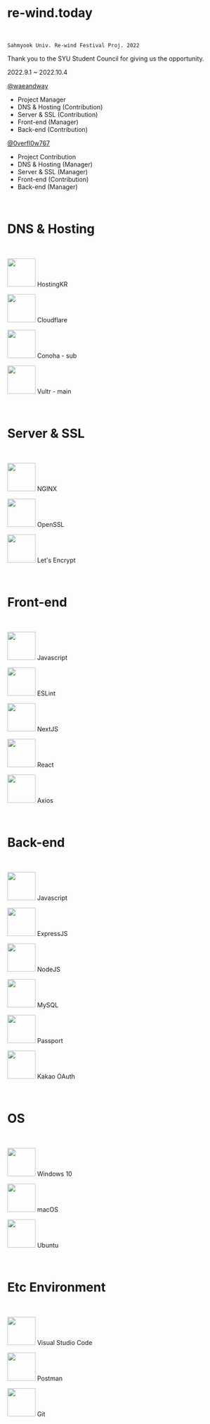# re-wind.today

<br/>

`Sahmyook Univ. Re-wind Festival Proj. 2022`

Thank you to the SYU Student Council for giving us the opportunity.

2022.9.1 ~ 2022.10.4

[@waeandway](https://github.com/waeandway)

- Project Manager
- DNS & Hosting (Contribution)
- Server & SSL (Contribution)
- Front-end (Manager)
- Back-end (Contribution)

[@0verfl0w767](https://github.com/0verfl0w767)

- Project Contribution
- DNS & Hosting (Manager)
- Server & SSL (Manager)
- Front-end (Contribution)
- Back-end (Manager)

<br/>

# DNS & Hosting

<br/>

<img height="64" width="64" src="https://domains.hosting.kr/favicon.ico" /> HostingKR

<img height="64" width="64" src="https://cdn.simpleicons.org/Cloudflare/" /> Cloudflare

<img height="64" width="64" src="https://conoha.jp/common_38448/images/logo_conoha.svg" /> Conoha - sub

<img height="64" width="64" src="https://cdn.simpleicons.org/Vultr/" /> Vultr - main

<br/>

# Server & SSL

<br/>

<img height="64" width="64" src="https://cdn.simpleicons.org/NGINX/" /> NGINX

<img height="64" width="64" src="https://cdn.simpleicons.org/OpenSSL/" /> OpenSSL

<img height="64" width="64" src="https://cdn.simpleicons.org/LetsEncrypt/" /> Let's Encrypt

<br/>

# Front-end

<br/>

<img height="64" width="64" src="https://cdn.simpleicons.org/Javascript/" /> Javascript

<img height="64" width="64" src="https://cdn.simpleicons.org/ESLint/" /> ESLint

<img height="64" width="64" src="https://cdn.simpleicons.org/Next.js/white" /> NextJS

<img height="64" width="64" src="https://cdn.simpleicons.org/React/" /> React

<img height="64" width="64" src="https://cdn.simpleicons.org/Axios/" /> Axios

<br/>

# Back-end

<br/>

<img height="64" width="64" src="https://cdn.simpleicons.org/Javascript/" /> Javascript

<img height="64" width="64" src="https://cdn.simpleicons.org/Express/" /> ExpressJS

<img height="64" width="64" src="https://cdn.simpleicons.org/Node.js/" /> NodeJS

<img height="64" width="64" src="https://cdn.simpleicons.org/MySQL/" /> MySQL

<img height="64" width="64" src="https://cdn.simpleicons.org/Passport/" /> Passport

<img height="64" width="64" src="https://cdn.simpleicons.org/Kakao/" /> Kakao OAuth

<br/>

# OS

<br/>

<img height="64" width="64" src="https://cdn.simpleicons.org/Windows/" /> Windows 10

<img height="64" width="64" src="https://cdn.simpleicons.org/macOS/white" /> macOS

<img height="64" width="64" src="https://cdn.simpleicons.org/Ubuntu/" /> Ubuntu

<br/>

# Etc Environment

<br/>

<img height="64" width="64" src="https://cdn.simpleicons.org/VisualStudioCode/" /> Visual Studio Code

<img height="64" width="64" src="https://cdn.simpleicons.org/Postman/" /> Postman

<img height="64" width="64" src="https://cdn.simpleicons.org/Git/" /> Git

<br/>
